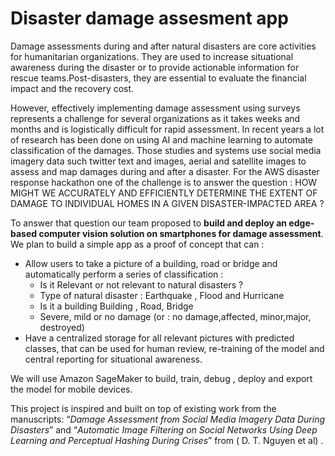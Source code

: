# Disaster damage assesment app

Damage assessments  during and after natural disasters are core activities for humanitarian organizations. They are used to increase situational awareness during the disaster or to provide actionable information for rescue teams.Post-disasters, they are essential  to evaluate the financial impact and the recovery cost.

However, effectively implementing damage assessment using surveys represents a challenge for several organizations as it takes weeks and months and is logistically difficult for rapid assessment. In recent years a lot of research has been done on using AI and machine learning to automate classification of the damages. Those studies and systems use social media imagery data such twitter text and images, aerial and satellite images to assess and map damages during and after a disaster. For the AWS disaster response hackathon one of the challenge is to answer the question :  HOW MIGHT WE ACCURATELY AND EFFICIENTLY DETERMINE THE EXTENT OF DAMAGE TO INDIVIDUAL HOMES IN A GIVEN DISASTER-IMPACTED AREA ?

To answer that question our team proposed to **build and deploy an edge-based computer vision solution on smartphones for damage assessment**. We plan to  build a simple app as a proof of concept that can :
* Allow users to take a picture of a building, road or bridge  and automatically perform a series of classification :
  * Is it Relevant or not relevant to natural disasters ?
  * Type of natural disaster : Earthquake , Flood and Hurricane 
  * Is it a building Building , Road, Bridge 
  * Severe, mild or no damage (or : no damage,affected, minor,major, destroyed)
* Have a centralized storage for all relevant pictures with predicted classes, that can be used for human review, re-training of the model and central reporting for situational awareness.


We will use Amazon SageMaker to build, train, debug , deploy and export the model for mobile devices.

This project is inspired and built on top of existing work from the manuscripts: “*Damage Assessment from Social Media Imagery Data During Disasters*”  and “*Automatic Image Filtering on Social Networks Using Deep Learning and Perceptual Hashing During Crises*” from ( D. T. Nguyen et al) .
